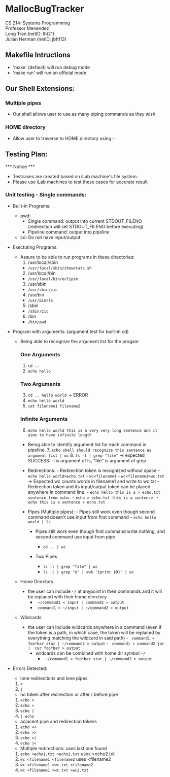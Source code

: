 # MallocBugTracker
CS 214: Systems Programming  
Professor Menendez  
Long Tran (netID: lht21)  
Julian Herman (netID: jbh113)  



## Makefile Intructions
- 'make' (default) will run debug mode
- 'make run' will run on official mode

## Our Shell Extensions:
### Multiple pipes
  - Our shell allows user to use as many piping commands as they wish

### HOME directory
  - Allow user to traverse to HOME directory using `~`

## Testing Plan:
*** Notice ***
  - Testcases are created based on iLab machine's file system. 
  - Please use iLab machines to test these cases for accurate result

### Unit testing - Single commands:
  - Built-in Programs:
    - pwd: 
      - Single command: output into current STDOUT_FILENO (redirection will set STDOUT_FILENO before executing)
      - Pipeline command: output into pipeline
    - cd: Do not have input/output

  - Exectuting Programs:
    - Assure to be able to run programs in these directories:
      1. /usr/local/sbin 
        - `/usr/local/sbin/showstats.sh`
      2. /usr/local/bin
        - `/usr/local/bin/eclipse`
      3. /usr/sbin
        - `/usr/sbin/zic`
      4. /usr/bin
        - `/usr/bin/ls`
      5. /sbin
        - `/sbin/zic` 
      6. /bin
        - `/bin/pwd` 

  - Program with arguments: (argument test for built-in cd)
    - Being able to recognize the argument list for the progam 
        ### One Arguments
        1. `cd ..`
        2. `echo hello` 
        
        ### Two Arguments
        3. `cd .. hello world` -> ERROR
        4. `echo hello world`
        5. `cat filename1 filename2`

        ### Infinite Arguments
        6. `echo hello world this is a very very long sentence and it aims to have infinite length`

	    - Being able to identify argument list for each command in pipeline.
	        7. `echo shell should recognize this sentence as argument list | wc`
	        8. `ls -l | grep "file"` -> expected SUCCESS: -l is argument of ls, "file" is argument of grep
	
	  - Redirections: 
		    - Redirection token is recognized without space
		      -  `echo hello world>echo.txt`
		      -  `wc<filename1`
		      -  `wc<filename1>wc.txt`
		        -> Expected wc counts words in filename1 and write to wc.txt
		    - Redirection token and its input/output token can be placed anywhere in command line.
		      - `echo hello this is a > echo.txt sentence from echo.`
		      - `echo > echo.txt this is a sentence.`
		      - `echo this is a sentence > echo.txt`
	
	      
	  - Pipes (Multiple pipes):
		      - Pipes still work even though second command doesn't use input from first command
	         - `echo hello world | ls`
	      - Pipes still work even though first command write nothing, and second command use input from pipe
	         - `cd .. | wc`  
	
	      - Two Pipes
	         - `ls -l | grep "file" | wc`
	         - `ls -l | grep "e" | awk '{print $9}' | wc`
     - Home Directory
    	 - the user can include `~/` at anypoint in their commands and it will be replaced with their home directory
		     -  ` ~/command1 < input | command2 > output`
		     -  ` command1 < ~/input | ~/command2 > output`
     -  Wildcards
    	 -  the user can include wildcards anywhere in a command (even if the token is a path, in which case, the token will be replaced by everything matching the wildcard in said path)
     			-  ` command1 < foo*bar star | ~/command2 > output`
     			-  ` command1 < command2 jar |  car foo*bar > output`
 			-  wildcards can be combined with home dir symbol `~/`
 				-  ` ~/command1 < foo*bar star | ~/command2 > output`

  - Errors Detected:
      * lone redirections and lone pipes
      1. `>`
      2. `|`
      * no token after redirection or after / before pipe
      1. `echo >` 
      2. `echo <`
      3. `echo |`
      4. `| echo`
      * adjacent pipe and redirection tokens
      1. `echo <<`
      2. `echo >>`
      3. `echo >|`
      4. `echo |<`

      * Multiple redirections: uses last one found
      1. `echo >echo1.txt >echo2.txt` uses >echo2.txt
      2. `wc <filename1 <filename2` uses <filename2
      3. `wc <filename1 >wc.txt <filename2`
      4. `wc <filename1 >wc.txt >wc2.txt`
